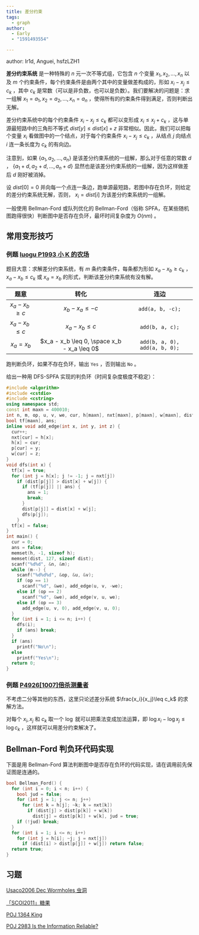 ```yaml
---
title: 差分约束
tags:
  - graph
author:
  - Early
  - "1591493554"

---
```


author: Ir1d, Anguei, hsfzLZH1

 **差分约束系统** 是一种特殊的 $n$ 元一次不等式组，它包含 $n$ 个变量 $x_1,x_2,...,x_n$ 以及 $m$ 个约束条件，每个约束条件是由两个其中的变量做差构成的，形如 $x_i-x_j\leq c_k$ ，其中 $c_k$ 是常数（可以是非负数，也可以是负数）。我们要解决的问题是：求一组解 $x_1=a_1,x_2=a_2,...,x_n=a_n$ ，使得所有的约束条件得到满足，否则判断出无解。

差分约束系统中的每个约束条件 $x_i-x_j\leq c_k$ 都可以变形成 $x_i\leq x_j+c_k$ ，这与单源最短路中的三角形不等式 $dist[y]\leq dist[x]+z$ 非常相似。因此，我们可以把每个变量 $x_i$ 看做图中的一个结点，对于每个约束条件 $x_i-x_j\leq c_k$ ，从结点 $j$ 向结点 $i$ 连一条长度为 $c_k$ 的有向边。

注意到，如果 $\{a_1,a_2,...,a_n\}$ 是该差分约束系统的一组解，那么对于任意的常数 $d$ ， $\{a_1+d,a_2+d,...,a_n+d\}$ 显然也是该差分约束系统的一组解，因为这样做差后 $d$ 刚好被消掉。

设 $dist[0]=0$ 并向每一个点连一条边，跑单源最短路，若图中存在负环，则给定的差分约束系统无解，否则， $x_i=dist[i]$ 为该差分约束系统的一组解。

一般使用 Bellman-Ford 或队列优化的 Bellman-Ford（俗称 SPFA，在某些随机图跑得很快）判断图中是否存在负环，最坏时间复杂度为 $O(nm)$ 。

## 常用变形技巧

### 例题 [luogu P1993 小 K 的农场](https://www.luogu.com.cn/problem/P1993) 

题目大意：求解差分约束系统，有 $m$ 条约束条件，每条都为形如 $x_a-x_b\geq c_k$ ， $x_a-x_b\leq c_k$ 或 $x_a=x_b$ 的形式，判断该差分约束系统有没有解。

|          题意          |                       转化                      |                连边               |
| :------------------: | :-------------------------------------------: | :-----------------------------: |
|  $x_a - x_b \geq c$  |              $x_b - x_a \leq -c$              |         `add(a, b, -c);`        |
|  $x_a - x_b \leq c$  |               $x_a - x_b \leq c$              |         `add(b, a, c);`         |
|      $x_a = x_b$     |  $x_a - x_b \leq 0, \space x_b - x_a \leq 0$  |  `add(b, a, 0), add(a, b, 0);`  |

跑判断负环，如果不存在负环，输出 `Yes` ，否则输出 `No` 。

给出一种用 DFS-SPFA 实现的判负环（时间复杂度极度不稳定）：

```cpp
#include <algorithm>
#include <cstdio>
#include <cstring>
using namespace std;
const int maxn = 400010;
int n, m, op, u, v, we, cur, h[maxn], nxt[maxn], p[maxn], w[maxn], dist[maxn];
bool tf[maxn], ans;
inline void add_edge(int x, int y, int z) {
  cur++;
  nxt[cur] = h[x];
  h[x] = cur;
  p[cur] = y;
  w[cur] = z;
}
void dfs(int x) {
  tf[x] = true;
  for (int j = h[x]; j != -1; j = nxt[j])
    if (dist[p[j]] > dist[x] + w[j]) {
      if (tf[p[j]] || ans) {
        ans = 1;
        break;
      }
      dist[p[j]] = dist[x] + w[j];
      dfs(p[j]);
    }
  tf[x] = false;
}
int main() {
  cur = 0;
  ans = false;
  memset(h, -1, sizeof h);
  memset(dist, 127, sizeof dist);
  scanf("%d%d", &n, &m);
  while (m--) {
    scanf("%d%d%d", &op, &u, &v);
    if (op == 1)
      scanf("%d", &we), add_edge(u, v, -we);
    else if (op == 2)
      scanf("%d", &we), add_edge(v, u, we);
    else if (op == 3)
      add_edge(u, v, 0), add_edge(v, u, 0);
  }
  for (int i = 1; i <= n; i++) {
    dfs(i);
    if (ans) break;
  }
  if (ans)
    printf("No\n");
  else
    printf("Yes\n");
  return 0;
}
```

### 例题 [P4926\[1007\]倍杀测量者](https://www.luogu.com.cn/problem/P4926) 

不考虑二分等其他的东西，这里只论述差分系统 $\frac{x_i}{x_j}\leq c_k$ 的求解方法。

对每个 $x_i,x_j$ 和 $c_k$ 取一个 $\log$ 就可以把乘法变成加法运算，即 $\log x_i-\log x_j \leq \log c_k$ ，这样就可以用差分约束解决了。

## Bellman-Ford 判负环代码实现

下面是用 Bellman-Ford 算法判断图中是否存在负环的代码实现，请在调用前先保证图是连通的。

```cpp
bool Bellman_Ford() {
  for (int i = 0; i < n; i++) {
    bool jud = false;
    for (int j = 1; j <= n; j++)
      for (int k = h[j]; ~k; k = nxt[k])
        if (dist[j] > dist[p[k]] + w[k])
          dist[j] = dist[p[k]] + w[k], jud = true;
    if (!jud) break;
  }
  for (int i = 1; i <= n; i++)
    for (int j = h[i]; ~j; j = nxt[j])
      if (dist[i] > dist[p[j]] + w[j]) return false;
  return true;
}
```

## 习题

 [Usaco2006 Dec Wormholes 虫洞](https://loj.ac/problem/10085) 

 [「SCOI2011」糖果](https://loj.ac/problem/2436) 

 [POJ 1364 King](http://poj.org/problem?id=1364) 

 [POJ 2983 Is the Information Reliable?](http://poj.org/problem?id=2983) 
